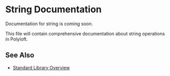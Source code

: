 # String Documentation

Documentation for string is coming soon.

This file will contain comprehensive documentation about string operations in Polyloft.

## See Also

- [Standard Library Overview](overview.md)
